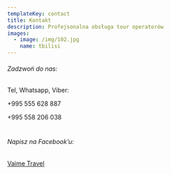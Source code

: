 ```yaml
---
templateKey: contact
title: Kontakt
description: Profejsonalna obsługa tour operatorów
images:
  - image: /img/102.jpg
    name: tbilisi
---
```


###### Zadzwoń do nas:

Tel, Whatsapp, Viber:

+995 555 628 887

+995 558 206 038

# 
###### Napisz na Facebook’u:

[Vaime Travel](https://www.facebook.com/VaimeTravelgpp/)
